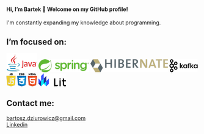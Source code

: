 #### Hi, I’m Bartek 👋 Welcome on my GitHub profile!<br>
I'm constantly expanding my knowledge about programming.<br>
## I’m focused on:<br>
![This is an image](https://github.com/BartekDziurowicz/BartekDziurowicz/blob/main/java_git.png) 
![This is an image](https://github.com/BartekDziurowicz/BartekDziurowicz/blob/main/spring_git.png) 
![This is an image](https://github.com/BartekDziurowicz/BartekDziurowicz/blob/main/hibernate_git.png) 
![This is an image](https://github.com/BartekDziurowicz/BartekDziurowicz/blob/main/kafka_git.png) 
![This is an image](https://github.com/BartekDziurowicz/BartekDziurowicz/blob/main/javascript.png)
![This is an image](https://github.com/BartekDziurowicz/BartekDziurowicz/blob/main/css.png)
![This is an image](https://github.com/BartekDziurowicz/BartekDziurowicz/blob/main/html.png)
![This is an image](https://github.com/BartekDziurowicz/BartekDziurowicz/blob/main/lit_html.png)<br>
## Contact me:
bartosz.dziurowicz@gmail.com<br>
<a href="https://www.linkedin.com/in/bartosz-dziurowicz-62685716a/">Linkedin</a>

<!---
BartekDziurowicz/BartekDziurowicz is a ✨ special ✨ repository because its `README.md` (this file) appears on your GitHub profile.
You can click the Preview link to take a look at your changes.
--->
